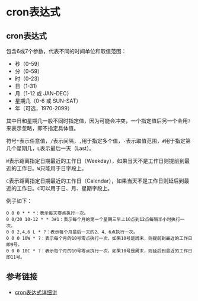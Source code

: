 # cron表达式

## cron表达式

包含6或7个参数，代表不同的时间单位和取值范围：

* 秒（0-59）
* 分（0-59）
* 时（0-23）
* 日（1-31)
* 月（1-12 或 JAN-DEC）
* 星期几（0-6 或 SUN-SAT）
* 年（可选，1970-2099）

其中日和星期几一般不同时指定值，因为可能会冲突，一个指定值后另一个会用`?`来表示忽略，即不指定具体值。
<!--more-->
符号`*`表示任意值，`/`表示间隔，`,`用于指定多个值，`-`表示取值范围，`#`用于指定第几个星期几，`L`表示最后一天（Last）。

`W`表示距离指定日期最近的工作日（Weekday），如果当天不是工作日则提前到最近的工作日。`W`只能用于日字段上。

`C`表示距离指定日期最近的工作日（Calendar），如果当天不是工作日则延后到最近的工作日。`C`可以用于日、月、星期字段上。

例子如下：
```
0 0 0 * * *：表示每天零点执行一次。
0 0/30 10-12 * * 3#1：表示每个月的第一个星期三早上10点到12点每隔半小时执行一次。
0 0 2,4,6 L * ?：表示每个月最后一天的2、4、6点执行一次。
0 0 0 10W * ?：表示每个月的10号零点执行一次，如果10号是周末，则提前到最近的工作日即9号。
0 0 0 10C * ?：表示每个月的10号零点执行一次，如果10号是周末，则延后到最近的工作日即11号。
```

## 参考链接

* [cron表达式详细讲](https://baijiahao.baidu.com/s?id=1761866232950907868&wfr=spider&for=pc&searchword=cron%E8%A1%A8%E8%BE%BE%E5%BC%8F)